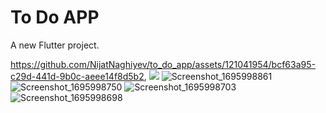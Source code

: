 # To Do APP


A new Flutter project.


 
 
https://github.com/NijatNaghiyev/to_do_app/assets/121041954/bcf63a95-c29d-441d-9b0c-aeee14f8d5b2,
![](https://github.com/NijatNaghiyev/to_do_app/assets/121041954/7ffaba32-81c8-42f8-a931-a00b777520a8)
![Screenshot_1695998861](https://github.com/NijatNaghiyev/to_do_app/assets/121041954/e7546901-a575-42ac-9507-a0c279482d47)
![Screenshot_1695998750](https://github.com/NijatNaghiyev/to_do_app/assets/121041954/01c9d7bc-8fda-4235-b018-c36c73eadc99)
![Screenshot_1695998703](https://github.com/NijatNaghiyev/to_do_app/assets/121041954/2112bd13-86e8-4d4d-9983-4be51f45b08e)
![Screenshot_1695998698](https://github.com/NijatNaghiyev/to_do_app/assets/121041954/bc5e4e91-adbb-4c79-ad84-dc42f45b8ceb)

